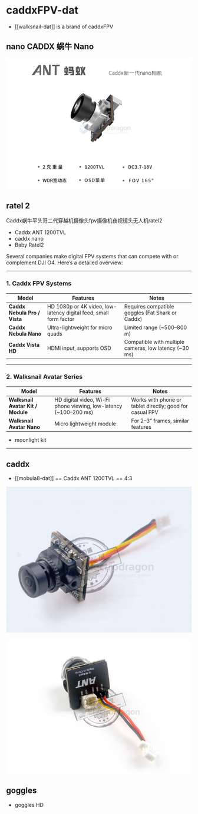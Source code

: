 
# caddxFPV-dat

- [[walksnail-dat]] is a brand of caddxFPV

## nano CADDX 蜗牛 Nano

![](2025-09-16-17-13-25.png)

## ratel 2

Caddx蜗牛平头哥二代穿越机摄像头fpv摄像机夜视镜头无人机ratel2




- Caddx ANT 1200TVL
- caddx nano 
- Baby Ratel2




Several companies make digital FPV systems that can compete with or complement DJI O4. Here’s a detailed overview:

---

### 1. **Caddx FPV Systems**

| Model | Features | Notes |
|-------|----------|-------|
| **Caddx Nebula Pro / Vista** | HD 1080p or 4K video, low-latency digital feed, small form factor | Requires compatible goggles (Fat Shark or Caddx) |
| **Caddx Nebula Nano** | Ultra-lightweight for micro quads | Limited range (~500–800 m) |
| **Caddx Vista HD** | HDMI input, supports OSD | Compatible with multiple cameras, low latency (~30 ms) |

---

### 2. **Walksnail Avatar Series**

| Model | Features | Notes |
|-------|----------|-------|
| **Walksnail Avatar Kit / Module** | HD digital video, Wi-Fi phone viewing, low-latency (~100–200 ms) | Works with phone or tablet directly; good for casual FPV |
| **Walksnail Avatar Nano** | Micro lightweight module | For 2–3” frames, similar features |

- moonlight kit 

---




## caddx 

- [[mobula8-dat]] == Caddx ANT 1200TVL == 4:3

![](2025-09-12-12-29-58.png)

![](2025-09-12-12-30-18.png)




## goggles 

- goggles HD


